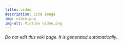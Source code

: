 ```yaml
---
title: video
description: Site image
img: video.png
img-alt: Picture video.png
---
```


_Do not edit this wiki page. It is generated automatically._ 

